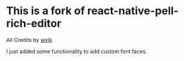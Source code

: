 # This is a fork of react-native-pell-rich-editor

All Credits by [wxik](https://github.com/wxik/react-native-rich-editor).

I just added some functionality to add custom font faces.
